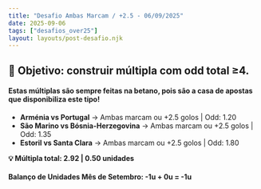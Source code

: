 ```yaml
---
title: "Desafio Ambas Marcam / +2.5 - 06/09/2025"
date: 2025-09-06
tags: ["desafios_over25"]
layout: layouts/post-desafio.njk
---
```


## 🎯 Objetivo: construir múltipla com odd total ≥4.  

#### Estas múltiplas são sempre feitas na betano, pois são a casa de apostas que disponibiliza este tipo!


- **Arménia vs Portugal** → Ambas marcam ou +2.5 golos | Odd: 1.20
- **São Marino vs Bósnia-Herzegovina** → Ambas marcam ou +2.5 golos | Odd: 1.35
- **Estoril vs Santa Clara** → Ambas marcam ou +2.5 golos | Odd: 1.80

**💡 Múltipla total: 2.92 | 0.50 unidades**


#### Balanço de Unidades Mês de Setembro: -1u + 0u = -1u